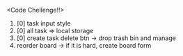 <Code Chellenge!!>

1. [0] task input style 
2. [0] all task => local storage
3. [0] create task delete btn  -> drop trash bin and manage
4. reorder board   -> if it is hard, create board form
